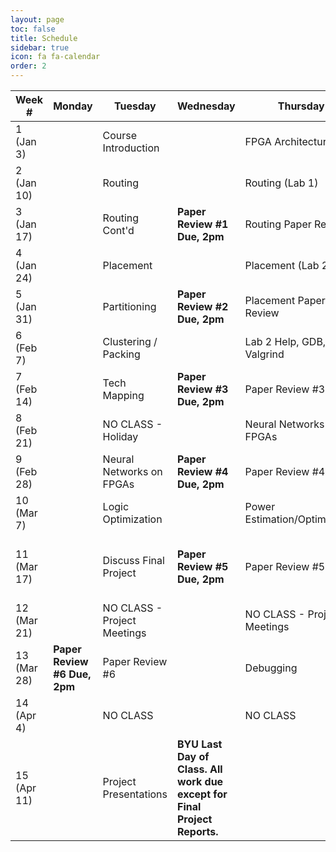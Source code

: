 ```yaml
---
layout: page
toc: false
title: Schedule
sidebar: true
icon: fa fa-calendar
order: 2
---
```


| Week #        | Monday                        |  Tuesday                      | Wednesday                     | Thursday                      |  Friday               |
|---------------|-------------------------------|-------------------------------|-------------------------------|-------------------------------|-----------------------|
|1 (Jan 3)      |                               | Course Introduction           |                               | FPGA Architecture             |                       |
|2 (Jan 10)     |                               | Routing                       |                               | Routing (Lab 1)               |                       |
|3 (Jan 17)     |                               | Routing Cont'd                | **Paper Review #1 Due, 2pm**  | Routing Paper Review          |                       |
|4 (Jan 24)     |                               | Placement                     |                               | Placement (Lab 2)             | **Lab 1 Due 11:59pm** | 
|5 (Jan 31)     |                               | Partitioning                  | **Paper Review #2 Due, 2pm**  | Placement Paper Review        | **Ex. 1 Due 11:59pm** |
|6 (Feb 7)      |                               | Clustering / Packing          |                               | Lab 2 Help, GDB, Valgrind     |                       |
|7 (Feb 14)     |                               | Tech Mapping                  | **Paper Review #3 Due, 2pm**  | Paper Review #3               | **Lab 2 Due 11:59pm** |
|8 (Feb 21)     |                               | NO CLASS - Holiday            |                               | Neural Networks on FPGAs      |                       |
|9 (Feb 28)     |                               | Neural Networks on FPGAs      | **Paper Review #4 Due, 2pm**  | Paper Review #4               |                       |
|10 (Mar 7)     |                               | Logic Optimization            |                               | Power Estimation/Optimization |**Lab 3 Due 11:59pm**  |
|11 (Mar 17)    |                               | Discuss Final Project         | **Paper Review #5 Due, 2pm**  | Paper Review #5               | **Project Proposal Due**, **Ex. 2 Due 11:59pm**|
|12 (Mar 21)    |                               | NO CLASS - Project Meetings   |                               | NO CLASS - Project Meetings   |                       |
|13 (Mar 28)    | **Paper Review #6 Due, 2pm**  | Paper Review #6               |                               | Debugging                     |                       |
|14 (Apr 4)     |                               | NO CLASS                      |                               | NO CLASS                      |                       |
|15 (Apr 11)    |                               | Project Presentations         | **BYU Last Day of Class. All work due except for Final Project Reports.**  | 

